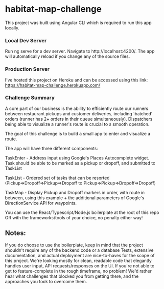 # habitat-map-challenge

This project was built using Angular CLI which is required to run this app locally.

### Local Dev Server
Run ng serve for a dev server. Navigate to http://localhost:4200/. The app will automatically reload if you change any of the source files.

### Production Server
I've hosted this project on Heroku and can be accessed using this link: https://habitat-map-challenge.herokuapp.com/

### Challenge Summary
A core part of our business is the ability to efficiently route our runners between restaurant pickups and customer deliveries, including 'batched' orders (runner has 2+ orders in their queue simultaneously). Dispatchers being able to visualize a runner's route is crucial to a smooth operation.

The goal of this challenge is to build a small app to enter and visualize a route.

The app will have three different components:

TaskEnter - Address input using Google's Places Autocomplete widget. Task should be able to be marked as a pickup or dropoff, and submitted to TaskList

TaskList - Ordered set of tasks that can be resorted (Pickup=>Dropoff=>Pickup=>Dropoff to Pickup=>Pickup=>Dropoff=>Dropoff)

TaskMap - Display Pickup and Dropoff markers in order, with route in between, using this example + the additional parameters of Google's DirectionService API for waypoints.

You can use the React/Typescript/Node.js boilerplate at the root of this repo OR with the frameworks/tools of your choice, no penalty either way!

## Notes:

If you do choose to use the boilerplate, keep in mind that the project shouldn't require any of the backend code or a database
Tests, extensive documentation, and actual deployment are nice-to-haves for the scope of this project. We're looking mostly for clean, readable code that elegantly handles user input, API requests/responses on the UI.
If you're not able to get to feature-complete in the rough timeframe, no problem! We'd rather hear what challenges that blocked you from getting there, and the approaches you took to overcome them.
